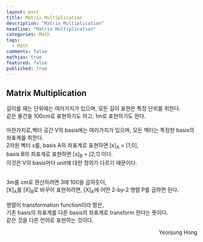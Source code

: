 ```yaml
---
layout: post
title: Matrix Multiplication
description: "Matrix Multiplication"
headline: "Matrix Multiplication"
categories: Math
tags: 
  - Math
comments: false
mathjax: true
featured: false
published: true
---
```


## Matrix Multiplication

길이를 재는 단위에는 여러가지가 있으며, 모든 길이 표현은 특정 단위를 취한다.<br>
같은 물건을 100cm로 표현하기도 하고, 1m로 표현하기도 한다. <br><br>
마찬가지로,벡터 공간 V의 basis에는 여러가지가 있으며, 모든 벡터는 특정한 basis의 좌표계를 취한다. <br>
2차원 벡터 x를, basis A의 좌표계로 표현하면 [x]<sub>A</sub> = [1;0],<br>
basis B의 좌표계로 표현하면 [x]<sub>B</sub> = [2;1] 이다.<br>
이것은 V의 basis마다 unit에 대한 정의가 다르기 때문이다.<br><br>

3m를 cm로 환산하려면 3에 100을 곱하듯이,<br>
[X]<sub>A</sub>를 [X]<sub>B</sub>로 바꾸어 표현하려면, [X]<sub>A</sub>에 어떤 2-by-2 행렬 P를 곱하면 된다. <br><br>
행렬이 transformation function이라 함은,<br>
기존 basis의 좌표계를 다른 basis의 좌표계로 transform 한다는 뜻이다.<br>
같은 것을 다른 언어로 표현하는 것이다. 
	
	
	
<p align="right"> Yeonjung Hong <p>